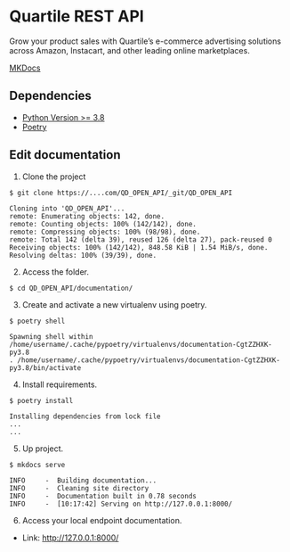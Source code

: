 # Quartile REST API

Grow your product sales with Quartile’s e-commerce advertising solutions across Amazon, Instacart, and other leading online marketplaces.

[MKDocs](https://squidfunk.github.io/mkdocs-material/getting-started/)

## Dependencies

* [Python Version >= 3.8](https://www.python.org/)
* [Poetry](https://python-poetry.org/docs/#installation)


## Edit documentation

1. Clone the project
```console
$ git clone https://....com/QD_OPEN_API/_git/QD_OPEN_API

Cloning into 'QD_OPEN_API'...
remote: Enumerating objects: 142, done.
remote: Counting objects: 100% (142/142), done.
remote: Compressing objects: 100% (98/98), done.
remote: Total 142 (delta 39), reused 126 (delta 27), pack-reused 0
Receiving objects: 100% (142/142), 848.58 KiB | 1.54 MiB/s, done.
Resolving deltas: 100% (39/39), done.
```

2. Access the folder.

```console
$ cd QD_OPEN_API/documentation/
```

3. Create and activate a new virtualenv using poetry.

```console
$ poetry shell

Spawning shell within /home/username/.cache/pypoetry/virtualenvs/documentation-CgtZZHXK-py3.8
. /home/username/.cache/pypoetry/virtualenvs/documentation-CgtZZHXK-py3.8/bin/activate
```

4. Install requirements.

```console
$ poetry install

Installing dependencies from lock file
...
...
```

5. Up project.

```console
$ mkdocs serve

INFO     -  Building documentation...
INFO     -  Cleaning site directory
INFO     -  Documentation built in 0.78 seconds
INFO     -  [10:17:42] Serving on http://127.0.0.1:8000/
```

6. Access your local endpoint documentation.
 - Link: http://127.0.0.1:8000/